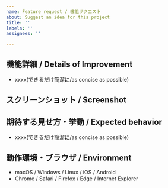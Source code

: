 ```yaml
---
name: Feature request / 機能リクエスト
about: Suggest an idea for this project
title: ''
labels: ''
assignees: ''

---
```


## 機能詳細 / Details of Improvement
- xxxx(できるだけ簡潔に/as concise as possible)

## スクリーンショット / Screenshot
<!-- バグであればdeveloper toolからコンソールも合わせて添付 -->
<!-- If it's a bug, attach a screenshot of the developer tool console -->

## 期待する見せ方・挙動 / Expected behavior
- xxxx(できるだけ簡潔に/as concise as possible)

## 動作環境・ブラウザ / Environment
- macOS / Windows / Linux / iOS / Android
- Chrome / Safari / Firefox / Edge / Internet Explorer
